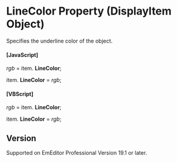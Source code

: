 # LineColor Property (DisplayItem Object)

Specifies the underline color of the object.

#### \[JavaScript\]

_rgb_ = item. **LineColor**;

item. **LineColor** = _rgb_;

#### \[VBScript\]

_rgb_ = item. **LineColor**;

item. **LineColor** = _rgb_;

## Version

Supported on EmEditor Professional Version 19.1 or later.
